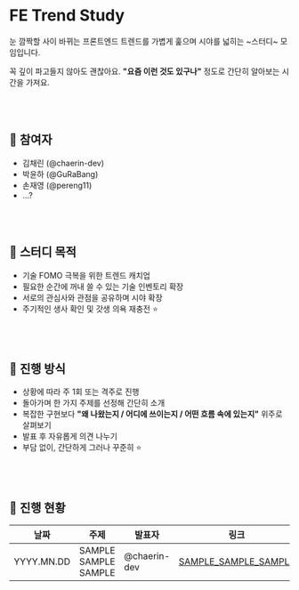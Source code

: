 # FE Trend Study

눈 깜짝할 사이 바뀌는 프론트엔드 트렌드를 가볍게 훑으며 시야를 넓히는 ~스터디~ 모임입니다.

꼭 깊이 파고들지 않아도 괜찮아요. **"요즘 이런 것도 있구나"** 정도로 간단히 알아보는 시간을 가져요.

<br />
<br />

## 👥 참여자

- 김채린 (@chaerin-dev)
- 박윤하 (@GuRaBang)
- 손재영 (@pereng11)
- ...?

<br />
<br />

## 🎯 스터디 목적

- 기술 FOMO 극복을 위한 트렌드 캐치업
- 필요한 순간에 꺼내 쓸 수 있는 기술 인벤토리 확장
- 서로의 관심사와 관점을 공유하며 시야 확장
- 주기적인 생사 확인 및 갓생 의욕 재충전 ⭐

<br />
<br />

## 🚀 진행 방식

- 상황에 따라 주 1회 또는 격주로 진행  
- 돌아가며 한 가지 주제를 선정해 간단히 소개  
- 복잡한 구현보다 **"왜 나왔는지 / 어디에 쓰이는지 / 어떤 흐름 속에 있는지"** 위주로 살펴보기
- 발표 후 자유롭게 의견 나누기  
- 부담 없이, 간단하게 그러나 꾸준히 ⭐

<br />
<br />

## 📅 진행 현황

| 날짜        | 주제                  | 발표자        | 링크                        |
|------------|----------------------|--------------|----------------------------|
| YYYY.MN.DD | SAMPLE SAMPLE SAMPLE | @chaerin-dev |[SAMPLE_SAMPLE_SAMPLE](https://github.com/chaerin-dev/FE-Trend-Study/blob/main/2025/MMDD_SAMPLE_SAMPLE_SAMPLE)|


